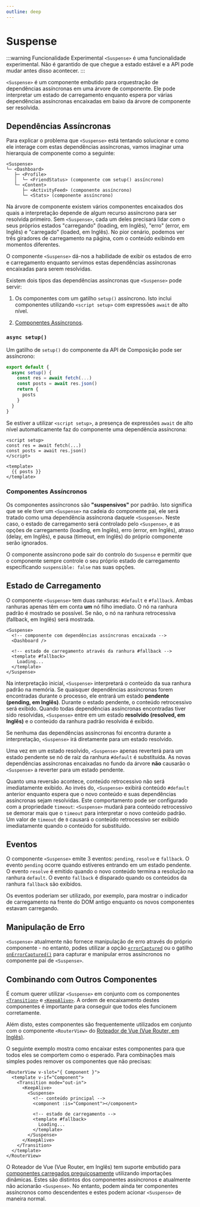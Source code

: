 ```yaml
---
outline: deep
---
```


# Suspense

:::warning Funcionalidade Experimental
`<Suspense>` é uma funcionalidade experimental. Não é garantido de que chegue a estado estável e a API pode mudar antes disso acontecer.
:::

`<Suspense>` é um componente embutido para orquestração de dependências assíncronas em uma árvore de componente. Ele pode interpretar um estado de carregamento enquanto espera por várias dependências assíncronas encaixadas em baixo da árvore de componente ser resolvida.

## Dependências Assíncronas

Para explicar o problema que `<Suspense>` está tentando solucionar e como ele interage com estas dependências assíncronas, vamos imaginar uma hierarquia de componente como a seguinte:

```
<Suspense>
└─ <Dashboard>
   ├─ <Profile>
   │  └─ <FriendStatus> (componente com setup() assíncrono)
   └─ <Content>
      ├─ <ActivityFeed> (componente assíncrono)
      └─ <Stats> (componente assíncrono)
```

Na árvore de componente existem vários componentes encaixados dos quais a interpretação depende de algum recurso assíncrono para ser resolvida primeiro. Sem `<Suspense>`, cada um deles precisará lidar com o seus próprios estados "carregando" (loading, em Inglês), "erro" (error, em Inglês) e "carregado" (loaded, em Inglês). No pior cenário, podemos ver três giradores de carregamento na página, com o conteúdo exibindo em momentos diferentes.

O componente `<Suspense>` dá-nos a habilidade de exibir os estados de erro e carregamento enquanto servimos estas dependências assíncronas encaixadas para serem resolvidas.

Existem dois tipos das dependências assíncronas que `<Suspense>` pode servir:

1. Os componentes com um gatilho `setup()` assíncrono. Isto inclui componentes utilizando `<script setup>` com expressões `await` de alto nível.

2. [Componentes Assíncronos](/guide/components/async.html).

### `async setup()`

Um gatilho de `setup()` do componente da API de Composição pode ser assíncrono:

```js
export default {
  async setup() {
    const res = await fetch(...)
    const posts = await res.json()
    return {
      posts
    }
  }
}
```

Se estiver a utilizar `<script setup>`, a presença de expressões `await` de alto nível automaticamente faz do componente uma dependência assíncrona:

```vue
<script setup>
const res = await fetch(...)
const posts = await res.json()
</script>

<template>
  {{ posts }}
</template>
```

### Componentes Assíncronos

Os componentes assíncronos são **"suspensivos"** por padrão. Isto significa que se ele tiver um `<Suspense>` na cadeia do componente pai, ele será tratado como uma dependência assíncrona daquele `<Suspense>`. Neste caso, o estado de carregamento será controlado pelo `<Suspense>`, e as opções de carregamento (loading, em Inglês), erro (error, em Inglês), atraso (delay, em Inglês), e pausa (timeout, em Inglês) do próprio componente serão ignorados.

O componente assíncrono pode sair do controlo do `Suspense` e permitir que o componente sempre controle o seu próprio estado de carregamento especificando `suspensible: false` nas suas opções.

## Estado de Carregamento

O componente `<Suspense>` tem duas ranhuras: `#default` e `#fallback`. Ambas ranhuras apenas têm em conta **um** nó filho imediato. O nó na ranhura padrão é mostrado se possível. Se não, o nó na ranhura retrocessiva (fallback, em Inglês) será mostrada.

```vue-html
<Suspense>
  <!-- componente com dependências assíncronas encaixada -->
  <Dashboard />

  <!-- estado de carregamento através da ranhura #fallback -->
  <template #fallback>
    Loading...
  </template>
</Suspense>
```

Na interpretação inicial, `<Suspense>` interpretará o conteúdo da sua ranhura padrão na memória. Se quaisquer dependências assíncronas forem encontradas durante o processo, ele entrará um estado **pendente (pending, em Inglês)**. Durante o estado pendente, o conteúdo retrocessivo será exibido. Quando todas dependências assíncronas encontradas tiver sido resolvidas, `<Suspense>` entre em um estado **resolvido (resolved, em Inglês)** e o conteúdo da ranhura padrão resolvida é exibido.

Se nenhuma das dependências assíncronas foi encontra durante a interpretação, `<Suspense>` irá diretamente para um estado resolvido.

Uma vez em um estado resolvido, `<Suspense>` apenas reverterá para um estado pendente se nó de raiz da ranhura `#default` é substituída. As novas dependências assíncronas encaixadas no fundo da árvore **não** causarão o `<Suspense>` a reverter para um estado pendente.

Quanto uma reversão acontece, conteúdo retrocessivo não será imediatamente exibido. Ao invés do, `<Suspense>` exibirá conteúdo `#default` anterior enquanto espera que o novo conteúdo e suas dependências assíncronas sejam resolvidas. Este comportamento pode ser configurado com a propriedade `timeout`: `<Suspense>` mudará para conteúdo retrocessivo se demorar mais que o `timeout` para interpretar o novo conteúdo padrão. Um valor de `timeout` de `0` causará o conteúdo retrocessivo ser exibido imediatamente quando o conteúdo for substituído.

## Eventos

O componente `<Suspense>` emite 3 eventos: `pending`, `resolve` e `fallback`. O evento `pending` ocorre quando estiveres entrando em um estado pendente. O evento `resolve` é emitido quando o novo conteúdo termina a resolução na ranhura `default`. O evento `fallback` é disparado quando os conteúdos da ranhura `fallback` são exibidos.

Os eventos poderiam ser utilizado, por exemplo, para mostrar o indicador de carregamento na frente do DOM antigo enquanto os novos componentes estavam carregando.

## Manipulação de Erro

`<Suspense>` atualmente não fornece manipulação de erro através do próprio componente - no entanto, podes utilizar a opção [`errorCaptured`](/api/options-lifecycle.html#errorcaptured) ou o gatilho [`onErrorCaptured()`](/api/composition-api-lifecycle.html#onerrorcaptured) para capturar e manipular erros assíncronos no componente pai de `<Suspense>`.

## Combinando com Outros Componentes

É comum querer utilizar `<Suspense>` em conjunto com os componentes [`<Transition>`](./transition) e [`<KeepAlive>`](./keep-alive). A ordem de encaixamento destes componentes é importante para conseguir que todos eles funcionem corretamente.

Além disto, estes componentes são frequentemente utilizados em conjunto com o componente `<RouterView>` do [Roteador de Vue (Vue Router, em Inglês)](https://router.vuejs.org/).

O seguinte exemplo mostra como encaixar estes componentes para que todos eles se comportem como o esperado. Para combinações mais simples podes remover os componentes que não precisas:

```vue-html
<RouterView v-slot="{ Component }">
  <template v-if="Component">
    <Transition mode="out-in">
      <KeepAlive>
        <Suspense>
          <!-- conteúdo principal -->
          <component :is="Component"></component>

          <!-- estado de carregamento -->
          <template #fallback>
            Loading...
          </template>
        </Suspense>
      </KeepAlive>
    </Transition>
  </template>
</RouterView>
```

O Roteador de Vue (Vue Router, em Inglês) tem suporte embutido para [componentes carregados preguiçosamente](https://router.vuejs.org/guide/advanced/lazy-loading.html) utilizando importações dinâmicas. Estes são distintos dos componentes assíncronos e atualmente não acionarão `<Suspense>`. No entanto, podem ainda ter componentes assíncronos como descendentes e estes podem acionar `<Suspense>` de maneira normal.
